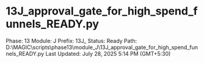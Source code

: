 # 13J_approval_gate_for_high_spend_funnels_READY.py

Phase: 13
Module: J
Prefix: 13J_
Status: Ready
Path: D:\MAGIC\scripts\phase13\module_J\13J_approval_gate_for_high_spend_funnels_READY.py
Last Updated: July 28, 2025 5:14 PM (GMT+5:30)
